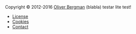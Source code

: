 Copyright &copy; 2012-2016 [Oliver Bergman](www.google.se) (blabla)
testar lite test!

* [License](license)
* [Cookies](cookies)
* [Contact](contact)
